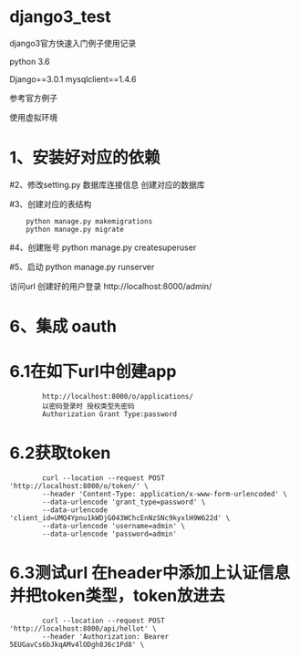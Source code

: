 # django3_test
django3官方快速入门例子使用记录


python 3.6

Django==3.0.1
mysqlclient==1.4.6

参考官方例子

使用虚拟环境

# 1、安装好对应的依赖
 
#2、修改setting.py 数据库连接信息  创建对应的数据库

#3、创建对应的表结构

		python manage.py makemigrations 
		python manage.py migrate


#4、创建账号
python manage.py createsuperuser


#5、启动
python manage.py runserver

访问url  创建好的用户登录
http://localhost:8000/admin/



# 6、集成 oauth

#		6.1在如下url中创建app
			http://localhost:8000/o/applications/
			以密码登录时 授权类型先密码
			Authorization Grant Type:password

#		6.2获取token
			
			curl --location --request POST 'http://localhost:8000/o/token/' \
			--header 'Content-Type: application/x-www-form-urlencoded' \
			--data-urlencode 'grant_type=password' \
			--data-urlencode 'client_id=UMQ4Ypnu1kWDjG043WChcEnNzSNc9kyxlH9W622d' \
			--data-urlencode 'username=admin' \
			--data-urlencode 'password=admin'
#		6.3测试url  在header中添加上认证信息 并把token类型，token放进去

			curl --location --request POST 'http://localhost:8000/api/hellot' \
			--header 'Authorization: Bearer 5EUGavCs6bJkqAMv4lODgh8J6c1Pd8' \




